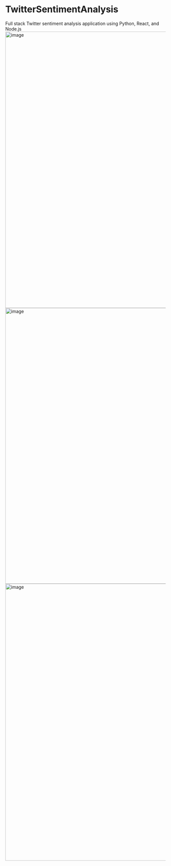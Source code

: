# TwitterSentimentAnalysis
Full stack Twitter sentiment analysis application using Python, React, and Node.js
<img width="957" height="868" alt="image" src="https://github.com/user-attachments/assets/fcdbb117-4e2c-4e29-b6c8-f3e5b230b8aa" />
<img width="956" height="866" alt="image" src="https://github.com/user-attachments/assets/e2dc4c56-d8e5-4910-aa7d-e63b9f187b56" />
<img width="958" height="870" alt="image" src="https://github.com/user-attachments/assets/436d80de-0039-4ea6-9618-28299988f555" />

